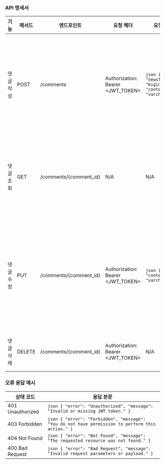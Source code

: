 ### API 명세서

| 기능       | 메서드 | 엔드포인트               | 요청 헤더                                | 요청 본문                                                                                  | 응답 상태 코드 및 본문                                                                                       |
|------------|--------|--------------------------|------------------------------------------|-------------------------------------------------------------------------------------------|------------------------------------------------------------------------------------------------------------|
| 댓글 작성  | POST   | /comments                | Authorization: Bearer <JWT_TOKEN>        | ```json { "newsfeed_id": "bigint", "content": "varchar" } ```                             | 201 Created ```json { "id": "bigint", "newsfeed_id": "bigint", "author_id": "bigint", "content": "varchar", "likes_count": 0, "created_at": "timestamp", "updated_at": "timestamp" } ``` <br> 401 Unauthorized <br> 400 Bad Request |
| 댓글 조회  | GET    | /comments/{comment_id}   | N/A                                      | N/A                                                                                       | 200 OK ```json { "id": "bigint", "newsfeed_id": "bigint", "author_id": "bigint", "content": "varchar", "likes_count": "bigint", "created_at": "timestamp", "updated_at": "timestamp" } ``` <br> 404 Not Found                       |
| 댓글 수정  | PUT    | /comments/{comment_id}   | Authorization: Bearer <JWT_TOKEN>        | ```json { "content": "varchar" } ```                                                      | 200 OK ```json { "id": "bigint", "newsfeed_id": "bigint", "author_id": "bigint", "content": "varchar", "likes_count": "bigint", "created_at": "timestamp", "updated_at": "timestamp" } ``` <br> 401 Unauthorized <br> 403 Forbidden <br> 400 Bad Request <br> 404 Not Found |
| 댓글 삭제  | DELETE | /comments/{comment_id}   | Authorization: Bearer <JWT_TOKEN>        | N/A                                                                                       | 204 No Content <br> 401 Unauthorized <br> 403 Forbidden <br> 404 Not Found                                                                     |

### 오류 응답 예시

| 상태 코드        | 응답 본문                                                                                     |
|------------------|------------------------------------------------------------------------------------------------|
| 401 Unauthorized | ```json { "error": "Unauthorized", "message": "Invalid or missing JWT token." } ```           |
| 403 Forbidden    | ```json { "error": "Forbidden", "message": "You do not have permission to perform this action." } ``` |
| 404 Not Found    | ```json { "error": "Not Found", "message": "The requested resource was not found." } ```      |
| 400 Bad Request  | ```json { "error": "Bad Request", "message": "Invalid request parameters or payload." } ```   |